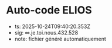 # Auto-code ELIOS
- ts: 2025-10-24T09:40:20.353Z
- sig: ∞.je.toi.nous.432.528
- note: fichier généré automatiquement